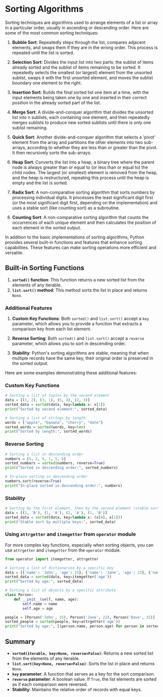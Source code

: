 # Sorting Algorithms
Sorting techniques are algorithms used to arrange elements of a list or array in a particular order, usually in ascending or descending order. Here are some of the most common sorting techniques:

1. **Bubble Sort**: Repeatedly steps through the list, compares adjacent elements, and swaps them if they are in the wrong order. This process is repeated until the list is sorted.

2. **Selection Sort**: Divides the input list into two parts: the sublist of items already sorted and the sublist of items remaining to be sorted. It repeatedly selects the smallest (or largest) element from the unsorted sublist, swaps it with the first unsorted element, and moves the sublist boundary one element to the right.

3. **Insertion Sort**: Builds the final sorted list one item at a time, with the input elements being taken one by one and inserted in their correct position in the already sorted part of the list.

4. **Merge Sort**: A divide-and-conquer algorithm that divides the unsorted list into n sublists, each containing one element, and then repeatedly merges sublists to produce new sorted sublists until there is only one sublist remaining.

5. **Quick Sort**: Another divide-and-conquer algorithm that selects a 'pivot' element from the array and partitions the other elements into two sub-arrays, according to whether they are less than or greater than the pivot. It then recursively sorts the sub-arrays.

6. **Heap Sort**: Converts the list into a heap, a binary tree where the parent node is always greater than or equal to (or less than or equal to) the child nodes. The largest (or smallest) element is removed from the heap, and the heap is restructured, repeating this process until the heap is empty and the list is sorted.

7. **Radix Sort**: A non-comparative sorting algorithm that sorts numbers by processing individual digits. It processes the least significant digit first (or the most significant digit first, depending on the implementation) and uses a stable sort (like counting sort) as a subroutine.

8. **Counting Sort**: A non-comparative sorting algorithm that counts the occurrences of each unique element and then calculates the position of each element in the sorted output.

In addition to the basic implementations of sorting algorithms, Python provides several built-in functions and features that enhance sorting capabilities. These features can make sorting operations more efficient and versatile.

## Built-in Sorting Functions

1. **`sorted()` function**: This function returns a new sorted list from the elements of any iterable.
2. **`list.sort()` method**: This method sorts the list in place and returns `None`.

### Additional Features

1. **Custom Key Functions**: Both `sorted()` and `list.sort()` accept a `key` parameter, which allows you to provide a function that extracts a comparison key from each list element.

2. **Reverse Sorting**: Both `sorted()` and `list.sort()` accept a `reverse` parameter, which allows you to sort in descending order.

3. **Stability**: Python's sorting algorithms are stable, meaning that when multiple records have the same key, their original order is preserved in the sorted output.

Here are some examples demonstrating these additional features:

### Custom Key Functions

```python
# Sorting a list of tuples by the second element
data = [(1, 2), (3, 1), (5, 4), (2, 3)]
sorted_data = sorted(data, key=lambda x: x[1])
print("Sorted by second element:", sorted_data)

# Sorting a list of strings by length
words = ["apple", "banana", "cherry", "date"]
sorted_words = sorted(words, key=len)
print("Sorted by length:", sorted_words)
```

### Reverse Sorting

```python
# Sorting a list in descending order
numbers = [5, 2, 9, 1, 5, 6]
sorted_numbers = sorted(numbers, reverse=True)
print("Sorted in descending order:", sorted_numbers)

# In-place sorting in descending order
numbers.sort(reverse=True)
print("In-place sorted in descending order:", numbers)
```

### Stability

```python
# Sorting by the first element, then by the second element (stable sort)
data = [(2, 'B'), (1, 'A'), (2, 'A'), (1, 'B')]
sorted_data = sorted(data, key=lambda x: (x[0], x[1]))
print("Stable sort by multiple keys:", sorted_data)
```

### Using `attrgetter` and `itemgetter` from `operator` module

For more complex key functions, especially when sorting objects, you can use `attrgetter` and `itemgetter` from the `operator` module.

```python
from operator import itemgetter, attrgetter

# Sorting a list of dictionaries by a specific key
data = [{'name': 'John', 'age': 25}, {'name': 'Jane', 'age': 22}, {'name': 'Dave', 'age': 32}]
sorted_data = sorted(data, key=itemgetter('age'))
print("Sorted by age:", sorted_data)

# Sorting a list of objects by a specific attribute
class Person:
    def __init__(self, name, age):
        self.name = name
        self.age = age

people = [Person('John', 25), Person('Jane', 22), Person('Dave', 32)]
sorted_people = sorted(people, key=attrgetter('age'))
print("Sorted by age:", [(person.name, person.age) for person in sorted_people])
```

## Summary

- **`sorted(iterable, key=None, reverse=False)`**: Returns a new sorted list from the elements of any iterable.
- **`list.sort(key=None, reverse=False)`**: Sorts the list in place and returns `None`.
- **`key` parameter**: A function that serves as a key for the sort comparison.
- **`reverse` parameter**: A boolean value. If `True`, the list elements are sorted as if each comparison were reversed.
- **Stability**: Maintains the relative order of records with equal keys.
